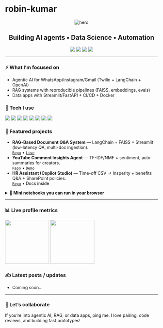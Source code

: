 # robin-kumar

<!-- Hero -->
<p align="center">
  <img src="https://capsule-render.vercel.app/api?type=waving&height=200&text=Hi,%20I'm%20Robin%20👋&fontAlign=50&fontSize=48&animation=fadeIn" alt="hero" />
</p>

<h2 align="center">Building AI agents • Data Science • Automation</h2>

<p align="center">
  <a href="mailto:your.email@domain.com"><img src="https://img.shields.io/badge/Email-Contact-informational?logo=gmail" /></a>
  <a href="https://www.linkedin.com/in/YOUR_LINK"><img src="https://img.shields.io/badge/LinkedIn-Connect-blue?logo=linkedin" /></a>
  <a href="https://your-portfolio.site"><img src="https://img.shields.io/badge/Portfolio-Visit-success?logo=vercel" /></a>
  <a href="https://github.com/YOUR_USER?tab=followers"><img src="https://img.shields.io/github/followers/YOUR_USER?style=social" /></a>
</p>

---

### ⚡ What I’m focused on
- Agentic AI for WhatsApp/Instagram/Gmail (Twilio + LangChain + OpenAI)
- RAG systems with reproducible pipelines (FAISS, embeddings, evals)
- Data apps with Streamlit/FastAPI + CI/CD + Docker

### 🧰 Tech I use
<p>
  <img src="https://img.shields.io/badge/Python-3.11+-3776AB?logo=python&logoColor=white" />
  <img src="https://img.shields.io/badge/SQL-Postgres-4169E1?logo=postgresql&logoColor=white" />
  <img src="https://img.shields.io/badge/LangChain-🧩-yellow" />
  <img src="https://img.shields.io/badge/OpenAI-API-black?logo=openai" />
  <img src="https://img.shields.io/badge/Streamlit-Apps-FF4B4B?logo=streamlit&logoColor=white" />
  <img src="https://img.shields.io/badge/TensorFlow-2.x-FF6F00?logo=tensorflow&logoColor=white" />
  <img src="https://img.shields.io/badge/PyTorch-2.x-EE4C2C?logo=pytorch&logoColor=white" />
  <img src="https://img.shields.io/badge/Docker-Containers-2496ED?logo=docker&logoColor=white" />
</p>

### 🚀 Featured projects
- **RAG-Based Document Q&A System** — LangChain + FAISS + Streamlit (low-latency QA, multi-doc ingestion).  
  [`Repo`](https://github.com/YOUR_USER/rag-doc-qa) • [`Live`](https://your-live-app-url)
- **YouTube Comment Insights Agent** — TF-IDF/NMF + sentiment, auto summaries for creators.  
  [`Repo`](https://github.com/YOUR_USER/youtube-comment-agent) • [`Demo`](https://your-demo)
- **HR Assistant (Copilot Studio)** — Time-off CSV → Insperity + benefits Q&A + SharePoint policies.  
  [`Repo`](https://github.com/YOUR_USER/hr-assistant) • Docs inside

<details>
<summary><b>🧪 Mini notebooks you can run in your browser</b></summary>

- Prompt-tools quickstart: [Open in Codespaces](https://github.com/codespaces/new?hide_repo_select=true&ref=main&repo=YOUR_REPO_ID)
- RAG eval playground: [Binder Launch](https://mybinder.org/v2/gh/YOUR_USER/YOUR_REPO/HEAD)
</details>

---

### 📊 Live profile metrics
<p align="left">
  <img src="https://github-readme-stats.vercel.app/api?username=YOUR_USER&show_icons=true&hide=issues&rank_icon=percentile" height="145" />
  <img src="https://github-readme-stats.vercel.app/api/top-langs/?username=YOUR_USER&layout=compact&langs_count=8" height="145" />
</p>

### ✍️ Latest posts / updates
<!-- BLOG-POST-LIST:START -->
- Coming soon…
<!-- BLOG-POST-LIST:END -->

---

### 🤝 Let’s collaborate
If you’re into agentic AI, RAG, or data apps, ping me. I love pairing, code reviews, and building fast prototypes!
